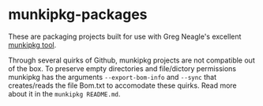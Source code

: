 # munkipkg-packages

These are packaging projects built for use with Greg Neagle's excellent [munkipkg tool](https://github.com/munki/munki-pkg). 

Through several quirks of Github, munkipkg projects are not compatible out of the box. To preserve empty directories and file/dictory permissions munkipkg has the arguments `--export-bom-info` and `--sync` that creates/reads the file Bom.txt to accomodate these quirks. Read more about it in the `munkipkg README.md`.
